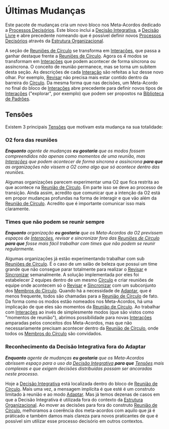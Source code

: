 # Últimas Mudanças

Este pacote de mudanças cria um novo bloco nos Meta-Acordos dedicado a [Processos Decisórios](meta-acordos/decisoes.md). Este bloco inclui a [Decisão Integrativa](meta-acordos/decisoes.md#decisao-integrativa), a [Decisão Livre](meta-acordos/decisoes.md#decisao-livre) e abre precedente nomeando que é possível definir novos [Processos Decisórios](meta-acordos/decisoes.md) através da [Estrutura Organizacional](meta-acordos/estrutura-organizacional.md).

A seção de [Reuniões de Círculo](meta-acordos/interacoes.md#reuniao-de-circulo) se transforma em [Interações](meta-acordos/interacoes.md#interacoes), que passa a ganhar destaque frente a [Reuniões de Círculo](meta-acordos/interacoes.md#reuniao-de-circulo). Agora os 4 modos se transformam em [Interações](meta-acordos/interacoes.md#interacoes) que podem acontecer de forma síncrona ou assíncrona. O conceito de reunião permanece, mas se torna um subitem desta seção. As descrições de cada [Interação](meta-acordos/interacoes.md#interacoes) são refeitas a luz desse novo olhar. Por exemplo, [Revisar](meta-acordos/interacoes.md#revisar) não precisa mais estar contido dentro da barreira do [Círculo](meta-acordos/estrutura-organizacional.md#circulos). Da mesma forma que nas decisões, um Meta-Acordo no final do bloco de [Interações](meta-acordos/interacoes.md#interacoes) abre precedente para definir novos tipos de [Interações](meta-acordos/interacoes.md#interacoes) \("explorar", por exemplo\) que podem ser propostos na [Biblioteca de Padrões](biblioteca/).

## Tensões

Existem 3 principais [Tensões](meta-acordos/organizacao.md#tensoes) que motivam esta mudança na sua totalidade:

### O2 fora das reuniões

_**Enquanto** agente de mudanças **eu gostaria** que os modos fossem compreendidos não apenas como momentos de uma reunião, mas_ [_Interações_](meta-acordos/interacoes.md#interacoes) _que podem acontecer de forma síncrona e assíncrona **para que** as organizações não vissem a O2 como algo que só acontece dentro das reuniões._

Algumas organizações parecem experimentar uma O2 que fica restrita ao que acontece na [Reunião de Círculo](meta-acordos/interacoes.md#reuniao-de-circulo). Em parte isso se deve ao processo de transição. Ainda assim, acredito que comunicar que a intenção da O2 está em propor mudanças profundas na forma de interagir e que vão além da [Reunião de Círculo](meta-acordos/interacoes.md#reuniao-de-circulo). Acredito que é importante comunicar isso mais claramente.

### Times que não podem se reunir sempre

_**Enquanto** organização **eu gostaria** que os Meta-Acordos da O2 previssem espaços de_ [_Interações_](meta-acordos/interacoes.md#interacoes)_, revisar e sincronizar fora das_ [_Reuniões de Círculo_](meta-acordos/interacoes.md#reuniao-de-circulo) _**para que** fosse mais fácil trabalhar com times que não podem se reunir regularmente._

Algumas organizações já estão experimentando trabalhar com sub [Reuniões de Círculo](meta-acordos/interacoes.md#reuniao-de-circulo). É o caso de um salão de beleza que possui um time grande que não consegue parar totalmente para realizar o [Revisar](meta-acordos/interacoes.md#revisar) e [Sincronizar](meta-acordos/interacoes.md#sincronizar) semanalmente. A solução implementada por eles foi estabelecer 2 equipes dentro de um mesmo [Círculo](meta-acordos/estrutura-organizacional.md#circulos) e criar reuniões de equipe onde acontecem só o [Revisar](meta-acordos/interacoes.md#revisar) e [Sincronizar](meta-acordos/interacoes.md#sincronizar) com um subconjunto dos [Membros do Círculo](meta-acordos/estrutura-organizacional.md#membros-do-circulo). Quando há a necessidade de [Adaptar](meta-acordos/interacoes.md#adaptar), que é menos frequente, todos são chamadas para a [Reunião de Círculo](meta-acordos/interacoes.md#reuniao-de-circulo) de fato. Da forma como os modos estão nomeados nos Meta-Acordos, há uma implicação de que eles são momentos da [Reunião de Círculo](meta-acordos/interacoes.md#reuniao-de-circulo). Ao trabalhar com [Interações](meta-acordos/interacoes.md#interacoes) ao invés de simplesmente modos \(que são vistos como "momentos de reunião"\), abrimos possibilidade para novas [Interações](meta-acordos/interacoes.md#interacoes) amparadas pelos conceitos dos Meta-Acordos, mas que não necessariamente precisam acontecer dentro da [Reunião de Círculo](meta-acordos/interacoes.md#reuniao-de-circulo), onde todos os [Membros do Círculo](meta-acordos/estrutura-organizacional.md#membros-do-circulo) são convidados.

### Reconhecimento da Decisão Integrativa fora do Adaptar

_**Enquanto** agente de mudanças **eu gostaria** que os Meta-Acordos abrissem espaço para o uso da_ [_Decisão Integrativa_](meta-acordos/decisoes.md#decisao-integrativa) _**para que**_ [_Tensões_](meta-acordos/organizacao.md#tensoes) _mais complexas e que exigem decisões distribuídas possam ser ancoradas neste processo._

Hoje a [Decisão Integrativa](meta-acordos/decisoes.md#decisao-integrativa) está localizada dentro do bloco de [Reunião de Círculo](meta-acordos/interacoes.md#reuniao-de-circulo). Mais uma vez, a mensagem implícita é que esté é um construto limitado à reunião e ao modo [Adaptar](meta-acordos/interacoes.md#adaptar). Mas já temos dezenas de casos em que a Decisão Integrativa é utilizada fora do contexto da [Estrutura Organizacional](meta-acordos/estrutura-organizacional.md). Ao mover as decisões para fora do construto [Reunião de Círculo](meta-acordos/interacoes.md#reuniao-de-circulo), melhoramos a coerência dos meta-acordos com aquilo que já é práticado e também damos mais clareza para novos praticantes de que é possível sim utilizar esse processo decisório em outros contextos.

